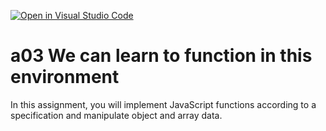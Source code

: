 [![Open in Visual Studio Code](https://classroom.github.com/assets/open-in-vscode-f059dc9a6f8d3a56e377f745f24479a46679e63a5d9fe6f495e02850cd0d8118.svg)](https://classroom.github.com/online_ide?assignment_repo_id=6042444&assignment_repo_type=AssignmentRepo)
# a03 We can learn to function in this environment
In this assignment, you will implement JavaScript functions according to a specification and manipulate object and array data.
